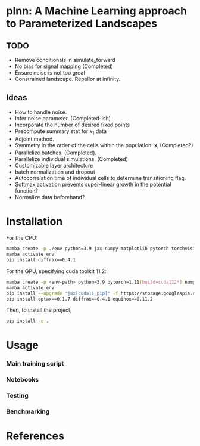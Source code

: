 # plnn: A Machine Learning approach to Parameterized Landscapes

## TODO

* Remove conditionals in simulate_forward
* No bias for signal mapping (Completed)
* Ensure noise is not too great
* Constrained landscape. Repellor at infinity.

## Ideas

* How to handle noise.
* Infer noise parameter. (Completed-ish)
* Incorporate the number of desired fixed points
* Precompute summary stat for $x_1$ data
* Adjoint method.
* Symmetry in the order of the cells within the population: $\boldsymbol{x}_i$ (Completed?)
* Parallelize batches. (Completed).
* Parallelize individual simulations. (Completed)
* Customizable layer architecture
* batch normalization and dropout
* Autocorrelation time of individual cells to determine transitioning flag. 
* Softmax activation prevents super-linear growth in the potential function?
* Normalize data beforehand?

# Installation
For the CPU:
```bash
mamba create -p ./env python=3.9 jax numpy matplotlib pytorch torchvision equinox optax ipykernel pytest
mamba activate env
pip install diffrax==0.4.1
```

For the GPU, specifying cuda toolkit 11.2:
```bash
mamba create -p <env-path> python=3.9 pytorch=1.11[build=cuda112*] numpy=1.25 matplotlib=3.7 pytest=7.4 tqdm ipykernel ipywidgets
mamba activate env
pip install --upgrade "jax[cuda11_pip]" -f https://storage.googleapis.com/jax-releases/jax_cuda_releases.html
pip install optax==0.1.7 diffrax==0.4.1 equinox==0.11.2
```

Then, to install the project,
```bash
pip install -e .
```

# Usage

### Main training script

### Notebooks

### Testing

### Benchmarking

# References
